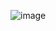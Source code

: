 ![image](https://github.com/ReddyDivya/rd-react-tiny-treks/assets/34181144/c76907b7-f327-420c-9d97-d8afbc3ec3bf)
